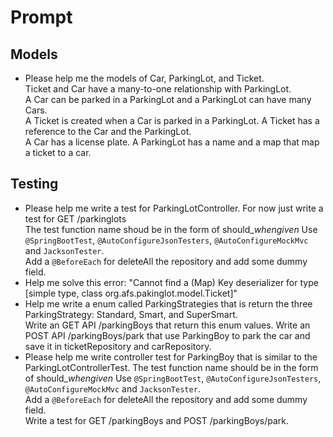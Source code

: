 # Prompt

## Models
- Please help me the models of Car, ParkingLot, and Ticket.  
  Ticket and Car have a many-to-one relationship with ParkingLot.  
  A Car can be parked in a ParkingLot and a ParkingLot can have many Cars.  
  A Ticket is created when a Car is parked in a ParkingLot. A Ticket has a reference to the Car and the ParkingLot.  
  A Car has a license plate. A ParkingLot has a name and a map that map a ticket to a car.

## Testing
- Please help me write a test for ParkingLotController. For now just write a test for GET /parkinglots  
  The test function name shoud be in the form of should_<expected result>_when_<action>_given_<given condition> Use `@SpringBootTest`, `@AutoConfigureJsonTesters`, `@AutoConfigureMockMvc` and `JacksonTester`.  
  Add a `@BeforeEach` for deleteAll the repository and add some dummy field.  
- Help me solve this error: "Cannot find a (Map) Key deserializer for type [simple type, class org.afs.pakinglot.model.Ticket]"
- Help me write a enum called ParkingStrategies that is return the three ParkingStrategy: Standard, Smart, and SuperSmart.   
  Write an GET API /parkingBoys that return this enum values.
  Write an POST API /parkingBoys/park that use ParkingBoy to park the car and save it in ticketRepository and carRepository.
- Please help me write controller test for ParkingBoy that is similar to the ParkingLotControllerTest. 
  The test function name should be in the form of should_<expected result>_when_<action>_given_<given condition> Use `@SpringBootTest`, `@AutoConfigureJsonTesters`, `@AutoConfigureMockMvc` and `JacksonTester`.  
  Add a `@BeforeEach` for deleteAll the repository and add some dummy field.  
  Write a test for GET /parkingBoys and POST /parkingBoys/park.